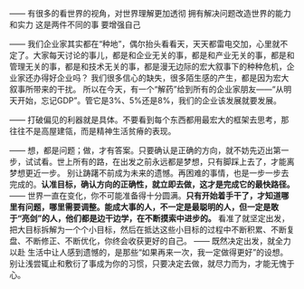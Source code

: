 ——
有很多的看世界的视角，对世界理解更加透彻
拥有解决问题改造世界的能力和实力
这是两件不同的事
要增强自己

——
我们企业家其实都在“种地”，偶尔抬头看看天，天天都雷电交加，心里就不定了。大家每天讨论的事儿，都是和企业无关的事，都是和产业无关的事，都是和管理无关的事，都是和技术无关的事，都是漫无边际的宏大叙事下的种种危机，企业家还办得好企业吗？
我们很多信心的缺失，很多陌生感的产生，都是因为宏大叙事所带来的干扰。
所以在今天，有一个“解药”给到所有的企业家朋友——“从明天开始，忘记GDP”。管它是3%、5%还是8%，我们的企业该发展就要发展。

——
打破偏见的利器就是具体。不要看到每个东西都用最宏大的框架去思考，那往往不是高屋建瓴，而是精神生活贫瘠的表现。

——
想，都是问题；做，才有答案。只要确认是正确的方向，就不妨先迈出第一步，试试看。世上所有的路，在出发之前永远都是梦想，只有脚踩上去了，才能离梦想更近一步。
别让踌躇不前成为未来的遗憾。再困难的事情，也是一步一步去完成的。**认准目标，确认方向的正确性，就立即去做，这才是完成它的最快路径。**
——
世界一直在变化，你不可能准备得十分圆满。**只有开始着手干了，才知道哪里有问题，哪里需要调整。能成大事的人，不一定是最聪明的人，但一定是敢于“亮剑”的人，他们都是边干边学，在不断摸索中进步的。**
看准了就坚定出发，把大目标拆解为一个个小目标，然后在抵达这些小目标的过程中不断积累、不断复盘、不断修正、不断优化，你终会收获更好的自己。
——
既然决定出发，就全力以赴
生活中让人感到遗憾的，是那些“如果再来一次，我一定做得更好”的设想。别让浅尝辄止和敷衍了事成为你的习惯，只要决定去做，就尽力而为，才能无愧于心。
